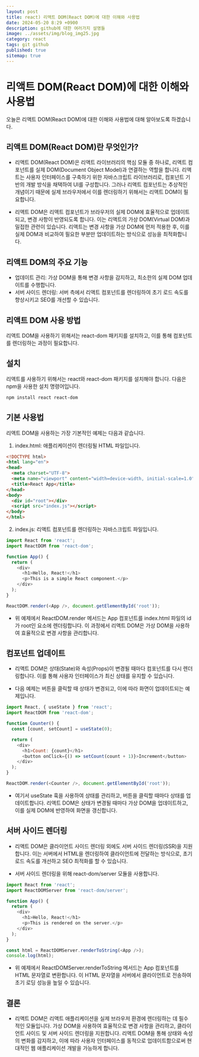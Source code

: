 ```yaml
---
layout: post
title: react) 리액트 DOM(React DOM)에 대한 이해와 사용법
date: 2024-05-20 8:29 +0900
description: github에 대한 여러가지 설명들
image: ../assets/img/blog_img25.jpg
category: react
tags: git github
published: true
sitemap: true
---
```


# 리액트 DOM(React DOM)에 대한 이해와 사용법

오늘은 리액트 DOM(React DOM)에 대한 이해와 사용법에 대해 알아보도록 하겠습니다.

## 리액트 DOM(React DOM)란 무엇인가?
- 리액트 DOM(React DOM)은 리액트 라이브러리의 핵심 모듈 중 하나로, 리액트 컴포넌트를 실제 DOM(Document Object Model)과 연결하는 역할을 합니다. 리액트는 사용자 인터페이스를 구축하기 위한 자바스크립트 라이브러리로, 컴포넌트 기반의 개발 방식을 채택하여 UI를 구성합니다. 그러나 리액트 컴포넌트는 추상적인 개념이기 때문에 실제 브라우저에서 이를 렌더링하기 위해서는 리액트 DOM이 필요합니다.     
     
- 리액트 DOM은 리액트 컴포넌트가 브라우저의 실제 DOM에 효율적으로 업데이트되고, 변경 사항이 반영되도록 합니다. 이는 리액트의 가상 DOM(Virtual DOM)과 밀접한 관련이 있습니다. 리액트는 변경 사항을 가상 DOM에 먼저 적용한 후, 이를 실제 DOM과 비교하여 필요한 부분만 업데이트하는 방식으로 성능을 최적화합니다.

## 리액트 DOM의 주요 기능
- 업데이트 관리: 가상 DOM을 통해 변경 사항을 감지하고, 최소한의 실제 DOM 업데이트를 수행합니다.
- 서버 사이드 렌더링: 서버 측에서 리액트 컴포넌트를 렌더링하여 초기 로드 속도를 향상시키고 SEO를 개선할 수 있습니다.

## 리액트 DOM 사용 방법
리액트 DOM을 사용하기 위해서는 react-dom 패키지를 설치하고, 이를 통해 컴포넌트를 렌더링하는 과정이 필요합니다.

## 설치
리액트를 사용하기 위해서는 react와 react-dom 패키지를 설치해야 합니다. 다음은 npm을 사용한 설치 명령어입니다.

````bash
npm install react react-dom
````

## 기본 사용법
리액트 DOM을 사용하는 가장 기본적인 예제는 다음과 같습니다.

1. index.html: 애플리케이션이 렌더링될 HTML 파일입니다.

````html
<!DOCTYPE html>
<html lang="en">
<head>
  <meta charset="UTF-8">
  <meta name="viewport" content="width=device-width, initial-scale=1.0">
  <title>React App</title>
</head>
<body>
  <div id="root"></div>
  <script src="index.js"></script>
</body>
</html>
````

2. index.js: 리액트 컴포넌트를 렌더링하는 자바스크립트 파일입니다.

````javascript
import React from 'react';
import ReactDOM from 'react-dom';

function App() {
  return (
    <div>
      <h1>Hello, React!</h1>
      <p>This is a simple React component.</p>
    </div>
  );
}

ReactDOM.render(<App />, document.getElementById('root'));
````

- 위 예제에서 ReactDOM.render 메서드는 App 컴포넌트를 index.html 파일의 id가 root인 요소에 렌더링합니다. 이 과정에서 리액트 DOM은 가상 DOM을 사용하여 효율적으로 변경 사항을 관리합니다.


## 컴포넌트 업데이트

- 리액트 DOM은 상태(State)와 속성(Props)이 변경될 때마다 컴포넌트를 다시 렌더링합니다. 이를 통해 사용자 인터페이스가 최신 상태를 유지할 수 있습니다.

- 다음 예제는 버튼을 클릭할 때 상태가 변경되고, 이에 따라 화면이 업데이트되는 예제입니다.

````javascript
import React, { useState } from 'react';
import ReactDOM from 'react-dom';

function Counter() {
  const [count, setCount] = useState(0);

  return (
    <div>
      <h1>Count: {count}</h1>
      <button onClick={() => setCount(count + 1)}>Increment</button>
    </div>
  );
}

ReactDOM.render(<Counter />, document.getElementById('root'));

````

- 여기서 useState 훅을 사용하여 상태를 관리하고, 버튼을 클릭할 때마다 상태를 업데이트합니다. 리액트 DOM은 상태가 변경될 때마다 가상 DOM을 업데이트하고, 이를 실제 DOM에 반영하여 화면을 갱신합니다.

## 서버 사이드 렌더링

- 리액트 DOM은 클라이언트 사이드 렌더링 외에도 서버 사이드 렌더링(SSR)을 지원합니다. 이는 서버에서 HTML을 렌더링하여 클라이언트에 전달하는 방식으로, 초기 로드 속도를 개선하고 SEO 최적화를 할 수 있습니다.

- 서버 사이드 렌더링을 위해 react-dom/server 모듈을 사용합니다.

````javascript
import React from 'react';
import ReactDOMServer from 'react-dom/server';

function App() {
  return (
    <div>
      <h1>Hello, React!</h1>
      <p>This is rendered on the server.</p>
    </div>
  );
}

const html = ReactDOMServer.renderToString(<App />);
console.log(html);
````

- 위 예제에서 ReactDOMServer.renderToString 메서드는 App 컴포넌트를 HTML 문자열로 변환합니다. 이 HTML 문자열을 서버에서 클라이언트로 전송하여 초기 로딩 성능을 높일 수 있습니다.

## 결론

- 리액트 DOM은 리액트 애플리케이션을 실제 브라우저 환경에 렌더링하는 데 필수적인 모듈입니다. 가상 DOM을 사용하여 효율적으로 변경 사항을 관리하고, 클라이언트 사이드 및 서버 사이드 렌더링을 지원합니다. 리액트 DOM을 통해 상태와 속성의 변화를 감지하고, 이에 따라 사용자 인터페이스를 동적으로 업데이트함으로써 현대적인 웹 애플리케이션 개발을 가능하게 합니다.

